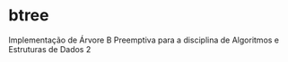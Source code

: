 # btree
Implementação de Árvore B Preemptiva para a disciplina de Algoritmos e Estruturas de Dados 2
